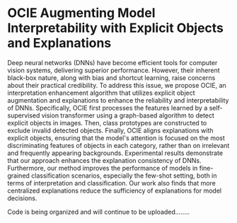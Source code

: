 # OCIE  Augmenting Model Interpretability with Explicit Objects and Explanations

Deep neural networks (DNNs) have become efficient tools for computer vision systems, delivering superior performance. However, their inherent black-box nature, along with bias and shortcut learning, raise concerns about their practical credibility. To address this issue, we propose OCIE, an interpretation enhancement algorithm that utilizes explicit object augmentation and explanations to enhance the reliability and interpretability of DNNs. Specifically, OCIE first processes the features learned by a self-supervised vision transformer using a graph-based algorithm to detect explicit objects in images. Then, class prototypes are constructed to exclude invalid detected objects. Finally, OCIE aligns explanations with explicit objects, ensuring that the model's attention is focused on the most discriminating features of objects in each category, rather than on irrelevant and frequently appearing backgrounds. Experimental results demonstrate that our approach enhances the explanation consistency of DNNs. Furthermore, our method improves the performance of models in fine-grained classification scenarios, especially the few-shot setting, both in terms of interpretation and classification. Our work also finds that more centralized explanations reduce the sufficiency of explanations for model decisions.


Code is being organized and will continue to be uploaded........
